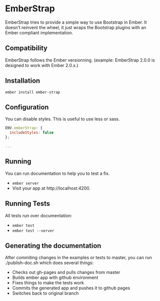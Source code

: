 # EmberStrap

EmberStrap tries to provide a simple way to use Bootstrap in Ember. It doesn't reinvent the wheel, it just wraps the Bootstrap plugins with an Ember compliant implementation.

## Compatibility

EmberStrap follows the Ember versionning. (example: EmberStrap 2.0.0 is designed to work with Ember 2.0.x.)

## Installation

`ember install ember-strap`

## Configuration

You can disable styles. This is useful to use less or sass.
```javascript
ENV.emberStrap: {
  includeStyles: false
};

...
```

## Running

You can run documentation to help you to test a fix.

* `ember server`
* Visit your app at http://localhost:4200.

## Running Tests

All tests run over documentation:

* `ember test`
* `ember test --server`

## Generating the documentation

After commiting changes in the examples or tests to master, you can run ./publish-doc.sh which does several things:

* Checks out gh-pages and pulls changes from master
* Builds ember app with github environment
* Fixes things to make the tests work
* Commits the generated app and pushes it to github pages
* Switches back to original branch
